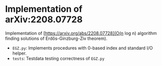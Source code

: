 # Implementation of arXiv:2208.07728

Implementation of [https://arxiv.org/abs/2208.07728](O(n log n) algorithm finding solutions of Erdős-Ginzburg-Ziv theorem).

- `EGZ.py`: Implements procedures with 0-based index and standard I/O helper.
- `tests`: Testdata testing correctness of `EGZ.py`